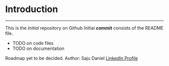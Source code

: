 # Introduction
---
This is the *initial* repository on Github
Initial **commit** consists of the README file.
- TODO on code files
- TODO on documentation

Roadmap yet to be decided.
Author: Saju Daniel [LinkedIn Profile](https://linkedin.com/in/sajudaniel)
